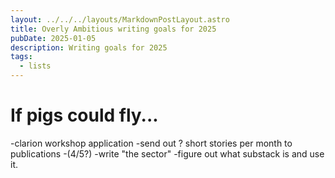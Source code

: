 ```yaml
---
layout: ../../../layouts/MarkdownPostLayout.astro
title: Overly Ambitious writing goals for 2025
pubDate: 2025-01-05
description: Writing goals for 2025
tags:
  - lists
---
```


# If pigs could fly...

-clarion workshop application
-send out ? short stories per month to publications -(4/5?)
-write "the sector"
-figure out what substack is and use it.



 


